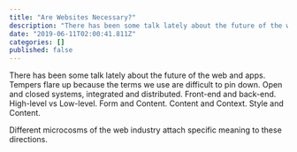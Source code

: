 ```yaml
---
title: "Are Websites Necessary?"
description: "There has been some talk lately about the future of the web and apps. Tempers flare up because the terms we use are difficult to pin down…"
date: "2019-06-11T02:00:41.811Z"
categories: []
published: false
---
```


There has been some talk lately about the future of the web and apps. Tempers flare up because the terms we use are difficult to pin down. Open and closed systems, integrated and distributed. Front-end and back-end. High-level vs Low-level. Form and Content. Content and Context. Style and Content. 

Different microcosms of the web industry attach specific meaning to these directions.
